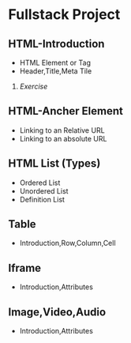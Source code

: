 # Fullstack Project

## HTML-Introduction
* HTML Element or Tag
* Header,Title,Meta Tile
1. *Exercise*

## HTML-Ancher Element
* Linking to an Relative URL
* Linking to an absolute URL

## HTML List (Types)
* Ordered List
* Unordered List
* Definition List
## Table
* Introduction,Row,Column,Cell
## Iframe
* Introduction,Attributes
## Image,Video,Audio
* Introduction,Attributes